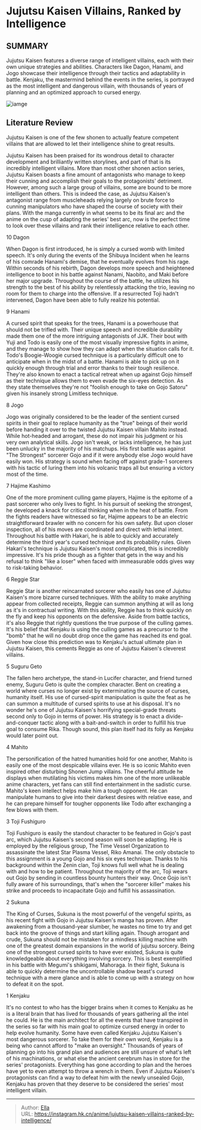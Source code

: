 # Jujutsu Kaisen Villains, Ranked by Intelligence


## SUMMARY 


 Jujutsu Kaisen features a diverse range of intelligent villains, each with their own unique strategies and abilities. 
 Characters like Dagon, Hanami, and Jogo showcase their intelligence through their tactics and adaptability in battle. 
 Kenjaku, the mastermind behind the events in the series, is portrayed as the most intelligent and dangerous villain, with thousands of years of planning and an optimized approach to cursed energy. 

![iamge](https://static1.srcdn.com/wordpress/wp-content/uploads/2023/06/mahito-geto-and-sukuna-in-jujutsu-kaisen.jpg)

## Literature Review

Jujutsu Kaisen is one of the few shonen to actually feature competent villains that are allowed to let their intelligence shine to great results. 




Jujutsu Kaisen has been praised for its wondrous detail to character development and brilliantly written storylines, and part of that is its incredibly intelligent villains. More than most other shonen action series, Jujutsu Kaisen boasts a fine amount of antagonists who manage to keep their cunning and accomplish their goals to the protagonists&#39; detriment.
However, among such a large group of villains, some are bound to be more intelligent than others. This is indeed the case, as Jujutsu Kaisen&#39;s antagonist range from muscleheads relying largely on brute force to cunning manipulators who have shaped the course of society with their plans. With the manga currently in what seems to be its final arc and the anime on the cusp of adapting the series&#39; best arc, now is the perfect time to look over these villains and rank their intelligence relative to each other.









 








 10  Dagon 
        

When Dagon is first introduced, he is simply a cursed womb with limited speech. It&#39;s only during the events of the Shibuya Incident when he learns of his comrade Hanami&#39;s demise, that he eventually evolves from his rage. Within seconds of his rebirth, Dagon develops more speech and heightened intelligence to boot in his battle against Nanami, Naobito, and Maki before her major upgrade. Throughout the course of the battle, he utilizes his strength to the best of his ability by relentlessly attacking the trio, leaving no room for them to charge into the offensive. If a resurrected Toji hadn&#39;t intervened, Dagon have been able to fully realize his potential.





 9  Hanami 
        

A cursed spirit that speaks for the trees, Hanami is a powerhouse that should not be trifled with. Their unique speech and incredible durability made them one of the more intriguing antagonists of JJK. Their bout with Yuji and Todo is easily one of the most visually impressive fights in anime, and they manage to show how they can adapt when the situation calls for it.
Todo&#39;s Boogie-Woogie cursed technique is a particularly difficult one to anticipate when in the midst of a battle. Hanami is able to pick up on it quickly enough through trial and error thanks to their tough resilience. They&#39;re also known to enact a tactical retreat when up against Gojo himself as their technique allows them to even evade the six-eyes detection. As they state themselves they&#39;re not &#34;foolish enough to take on Gojo Satoru&#34; given his insanely strong Limitless technique.





 8  Jogo 
        

Jogo was originally considered to be the leader of the sentient cursed spirits in their goal to replace humanity as the &#34;true&#34; beings of their world before handing it over to the twisted Jujutsu Kaisen villain Mahito instead. While hot-headed and arrogant, these do not impair his judgment or his very own analytical skills.
Jogo isn&#39;t weak, or lacks intelligence, he has just been unlucky in the majority of his matchups. His first battle was against &#34;The Strongest&#34; sorcerer Gojo and if it were anybody else Jogo would have easily won. His strategy is sound when facing off against grade-1 sorcerers with his tactic of luring them into his volcanic traps all but ensuring a victory most of the time.





 7  Hajime Kashimo 
        

One of the more prominent culling game players, Hajime is the epitome of a past sorcerer who only lives to fight. In his pursuit of seeking the strongest, he developed a knack for critical thinking when in the heat of battle. From the fights readers have witnessed so far, Hajime appears to be an electric straightforward brawler with no concern for his own safety.
But upon closer inspection, all of his moves are coordinated and direct with lethal intent. Throughout his battle with Hakari, he is able to quickly and accurately determine the third year&#39;s cursed technique and its probability rules. Given Hakari&#39;s technique is Jujutsu Kaisen&#39;s most complicated, this is incredibly impressive. It&#39;s his pride though as a fighter that gets in the way and his refusal to think &#34;like a loser&#34; when faced with immeasurable odds gives way to risk-taking behavior.





 6  Reggie Star 
        

Reggie Star is another reincarnated sorcerer who easily has one of Jujutsu Kaisen&#39;s more bizarre cursed techniques. With the ability to make anything appear from collected receipts, Reggie can summon anything at will as long as it&#39;s in contractual writing. With this ability, Reggie has to think quickly on the fly and keep his opponents on the defensive. Aside from battle tactics, it&#39;s also Reggie that rightly questions the true purpose of the culling games. It&#39;s his belief that Kenjaku is using the culling games as a precursor to the &#34;bomb&#34; that he will no doubt drop once the game has reached its end goal. Given how close this prediction was to Kenjaku&#39;s actual ultimate plan in Jujutsu Kaisen, this cements Reggie as one of Jujutsu Kaisen&#39;s cleverest villains.





 5  Suguru Geto 
        

The fallen hero archetype, the stand-in Lucifer character, and friend turned enemy, Suguru Geto is quite the complex character. Bent on creating a world where curses no longer exist by exterminating the source of curses, humanity itself. His use of cursed-spirit manipulation is quite the feat as he can summon a multitude of cursed spirits to use at his disposal.
It&#39;s no wonder he&#39;s one of Jujutsu Kaisen&#39;s horrifying special-grade threats second only to Gojo in terms of power. His strategy is to enact a divide-and-conquer tactic along with a bait-and-switch in order to fulfill his true goal to consume Rika. Though sound, this plan itself had its folly as Kenjaku would later point out.





 4  Mahito 
        

The personification of the hatred humanities hold for one another, Mahito is easily one of the most despicable villains ever. He is so iconic Mahito even inspired other disturbing Shonen Jump villains. The cheerful attitude he displays when mutilating his victims makes him one of the more unlikeable anime characters, yet fans can still find entertainment in the sadistic curse. Mahito&#39;s keen intellect helps make him a tough opponent. He can manipulate humans to give into their darkest desires with relative ease, and he can prepare himself for tougher opponents like Todo after exchanging a few blows with them.





 3  Toji Fushiguro 
        

Toji Fushiguro is easily the standout character to be featured in Gojo&#39;s past arc, which Jujutsu Kaisen&#39;s second season will soon be adapting. He is employed by the religious group, The Time Vessel Organization to assassinate the latest Star Plasma Vessel, Riko Amanai. The only obstacle to this assignment is a young Gojo and his six eyes technique.
Thanks to his background within the Zenin clan, Toji knows full well what he is dealing with and how to be patient. Throughout the majority of the arc, Toji wears out Gojo by sending in countless bounty hunters their way. Once Gojo isn&#39;t fully aware of his surroundings, that&#39;s when the &#34;sorcerer killer&#34; makes his strike and proceeds to incapacitate Gojo and fulfill his assassination.





 2  Sukuna 
        

 The King of Curses, Sukuna is the most powerful of the vengeful spirits, as his recent fight with Gojo in Jujutsu Kaisen&#39;s manga has proven. After awakening from a thousand-year slumber, he wastes no time to try and get back into the groove of things and start killing again. Though arrogant and crude, Sukuna should not be mistaken for a mindless killing machine with one of the greatest domain expansions in the world of jujutsu sorcery.
Being one of the strongest cursed spirits to have ever existed, Sukuna is quite knowledgeable about everything involving sorcery. This is best exemplified in his battle with Megumi&#39;s shikigami, Mahoraga. In their fight, Sukuna is able to quickly determine the uncontrollable shadow beast&#39;s cursed technique with a mere glance and is able to come up with a strategy on how to defeat it on the spot.





 1  Kenjaku 
        

It&#39;s no contest to who has the bigger brains when it comes to Kenjaku as he is a literal brain that has lived for thousands of years gathering all the intel he could. He is the main architect for all the events that have transpired in the series so far with his main goal to optimize cursed energy in order to help evolve humanity. Some have even called Kenjaku Jujutsu Kaisen&#39;s most dangerous sorcerer.
To take them for their own word, Kenjaku is a being who cannot afford to &#34;make an oversight.&#34; Thousands of years of planning go into his grand plan and audiences are still unsure of what&#39;s left of his machinations, or what else the ancient cerebrum has in store for the series&#39; protagonists. Everything has gone according to plan and the heroes have yet to even attempt to throw a wrench in them. Even if Jujutsu Kaisen&#39;s protagonists can find a way to defeat him with the newly unsealed Gojo, Kenjaku has proven that they deserve to be considered the series&#39; most intelligent villain.

---

> Author: [Ella](https://instagram.hk.cn/)  
> URL: https://instagram.hk.cn/anime/jujutsu-kaisen-villains-ranked-by-intelligence/  

